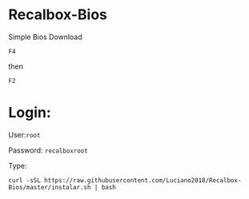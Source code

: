 # Recalbox-Bios
Simple Bios Download

`F4`

then

`F2`

# Login:

User:`root`

Password: `recalboxroot`

Type:

```
curl -sSL https://raw.githubusercontent.com/Luciano2018/Recalbox-Bios/master/instalar.sh | bash

```
